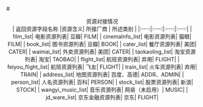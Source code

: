 #<center>资源对接情况<center/>
| 返回资源字段名称 |资源含义| 所接厂商 | 所述类别 |
|:---:|:---:|:---:|:---:|
| film_list| 电影资源列表| 豆瓣| FILM|
| cinemaInfo_list| 电影资源列表| 猫眼| FILM|
| book_list| 图书资源列表| 豆瓣| BOOK|
| cater_list| 餐厅资源列表| 美团| CATER|
| waimai_list| 外卖资源列表| 美团| CATER|
| taokaoling_list| 淘宝资源列表| 淘宝| TAOBAO|
| flight_list| 航班资源列表| 弃用| FLIGHT|
| feiyou_flight_list| 航班资源列表| 飞友| FLIGHT|
| train_list| 火车资源列表| 弃用| TRAIN|
| address_list| 地图资源列表| 百度、高德| ADDR、ADMIN|
| person_list| 人名资源列表| 百科| PERSON|
| stock_list| 股票资源列表| 新浪| STOCK|
| wangyi_music_list| 音乐资源列表| 网易（未启用）| MUSIC|
| jd_ware_list| 京东金融资源列表| 京东| FLIGHT|